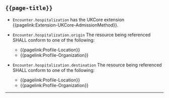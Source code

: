 ## <code>{{page-title}}</code>

- `Encounter.hospitalization` has the UKCore extension {{pagelink:Extension-UKCore-AdmissionMethod}}.

-  `Encounter.hospitalization.origin` The resource being referenced SHALL conform to one of the following: 
    - {{pagelink:Profile-Location}}
    - {{pagelink:Profile-Organization}}

-  `Encounter.hospitalization.destination` The resource being referenced SHALL conform to one of the following: 
    - {{pagelink:Profile-Location}}
    - {{pagelink:Profile-Organization}}

---
